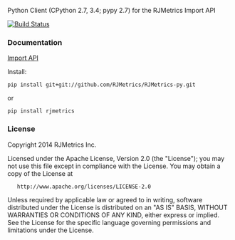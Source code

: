 Python Client (CPython 2.7, 3.4; pypy 2.7) for the RJMetrics Import API

[![Build Status](https://travis-ci.org/g-k/RJMetrics-py.svg?branch=master)](https://travis-ci.org/g-k/RJMetrics-py)

### Documentation

[Import API](http://developers.rjmetrics.com/api.html)

Install:

```
pip install git+git://github.com/RJMetrics/RJMetrics-py.git
```

or

```
pip install rjmetrics
```

### License

   Copyright 2014 RJMetrics Inc.

   Licensed under the Apache License, Version 2.0 (the "License");
   you may not use this file except in compliance with the License.
   You may obtain a copy of the License at

       http://www.apache.org/licenses/LICENSE-2.0

   Unless required by applicable law or agreed to in writing, software
   distributed under the License is distributed on an "AS IS" BASIS,
   WITHOUT WARRANTIES OR CONDITIONS OF ANY KIND, either express or implied.
   See the License for the specific language governing permissions and
   limitations under the License.

